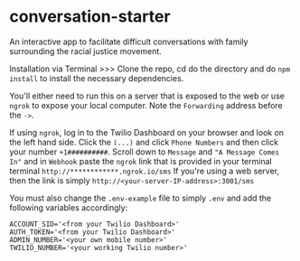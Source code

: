 # conversation-starter
An interactive app to facilitate difficult conversations with family surrounding the racial justice movement.

Installation via Terminal >>> Clone the repo, cd do the directory and do `npm install` to install the necessary dependencies.  

You'll either need to run this on a server that is exposed to the web or use `ngrok` to expose your local computer.  Note the `Forwarding` address before the `->`. 

If using `ngrok`, log in to the Twilio Dashboard on your browser and look on the left hand side.  Click the `(...)` and click `Phone Numbers` and then click your number `+1##########`.  Scroll down to `Message` and `"A Message Comes In"` and in `Webhook` paste the `ngrok` link that is provided in your terminal terminal `http://************.ngrok.io/sms`  If you're using a web server, then the link is simply `http://<your-server-IP-address>:3001/sms`

You must also change the `.env-example` file to simply `.env` and add the following variables accordingly:
```
ACCOUNT_SID='<from your Twilio Dashboard>'
AUTH_TOKEN='<from your Twilio Dashboard>'
ADMIN_NUMBER='<your own mobile number>'
TWILIO_NUMBER='<your working Twilio number>'
```
